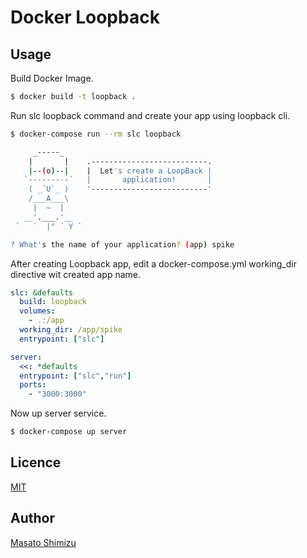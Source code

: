 # Docker Loopback

## Usage

Build Docker Image.

```sh
$ docker build -t loopback .
```

Run slc loopback command and create your app using loopback cli.

```sh
$ docker-compose run --rm slc loopback

     _-----_
    |       |    .--------------------------.
    |--(o)--|    |  Let's create a LoopBack |
   `---------´   |       application!       |
    ( _´U`_ )    '--------------------------'
    /___A___\
     |  ~  |
   __'.___.'__
 ´   `  |° ´ Y `

? What's the name of your application? (app) spike
```

After creating Loopback app, edit a docker-compose.yml working_dir directive wit created app name.

```yaml
slc: &defaults
  build: loopback
  volumes:
    - .:/app
  working_dir: /app/spike
  entrypoint: ["slc"]

server:
  <<: *defaults
  entrypoint: ["slc","run"]
  ports:
    - "3000:3000"
```

Now up server service.

```sh
$ docker-compose up server
```

## Licence

[MIT](https://github.com/tcnksm/tool/blob/master/LICENCE)

## Author

[Masato Shimizu](https://github.com/masato)

